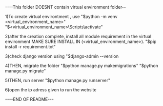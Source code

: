 ----This folder DOESNT contain virtual environment folder--

1)To create virtual environtment , use 
  "$python -m venv <virtual_environment_name>"
  "$<virtual_environment_name>\Scripts\activate"
  
2)after the creation complete, install all module requirement in the virtual environment
MAKE SURE INSTALL IN (<virtual_environment_name>).
  "$pip install -r requirement.txt"
  
3)check django version using
  "$django-admin --version
  
4)THEN, migrate the folder
  "$python manage.py makemigrations"
  "$python manage.py migrate"
  
5)THEN, run server
  "$python manage.py runserver"
  
6)open the ip adress given to run the website

----END OF README---
